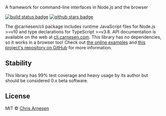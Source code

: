 A framework for command-line interfaces in Node.js and the browser

[![build status badge](https://github.com/carnesen/cli/workflows/test/badge.svg)](https://github.com/carnesen/cli/actions?query=workflow%3Atest+branch%3Amaster) [![github stars badge](https://img.shields.io/github/stars/carnesen/cli)](https://github.com/carnesen/cli)

The @carnesen/cli package includes runtime JavaScript files for Node.js >=v10 and type declarations for TypeScript >=v3.8. API documentation is available on the web at [cli.carnesen.com](https://cli.carnesen.com/). This library has _no_ dependencies, so it works in a browser too! Check out [the online examples](https://cli.carnesen.com/examples/index.html) and [this project's repository on GitHub](https://github.com/carnesen/cli) for more information.

## Stability
This library has 99% test coverage and heavy usage by its author but should be considered 0.x beta software.

## License
MIT © [Chris Arnesen](https://www.carnesen.com)
